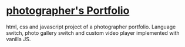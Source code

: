 # [photographer's Portfolio](https://alyonafuria.github.io/photographerSite/)
html, css and javascript project of a photographer portfolio. Language switch, photo gallery switch and custom video player implemented with vanilla JS.
